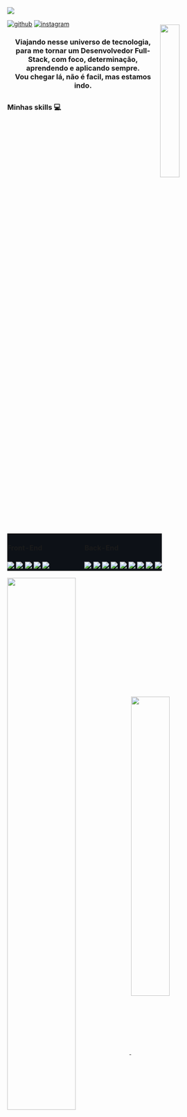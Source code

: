 <img align="center"  src="https://uploaddeimagens.com.br/images/004/000/752/original/paisagem_astronauta_gthb02.jpg?1661747873">
<img width="30%" frameBorder="0" style="margin-top:40px;"  align ="right"  src="https://media.giphy.com/media/jOpLbiGmHR9S0/giphy.gif">


[![github](https://img.shields.io/badge/LinkedIn-0d1117?style=for-the-badge&logo=linkedin&logoColor=white)](https://www.linkedin.com/in/keveen-menezes-52592162/) [![instagram](https://img.shields.io/badge/Instagram-0d1117?style=for-the-badge&logo=instagram&logoColor=white)](https://www.instagram.com/keveenmenezes/)

<h3 align = center> Viajando nesse universo de tecnologia, para me tornar um Desenvolvedor Full-Stack, com foco, determinação,  aprendendo e aplicando sempre. <br/> Vou chegar lá, não é facil, mas estamos indo.</h3>

<h2/>

### Minhas skills 💻

<table style="border:none">
    <tr style="border-top: 0px;">
        <td width=50% style="border: 0px; background:#0d1117;padding: 0px 0px;"> <h4>Front-End</h4> </td>
        <td  width=50% style="border: 0px; background:#0d1117;padding: 0px 0px;"> <h4>Back-End</h4> </td> 
    </tr>
    <tr style="border-top: 0px">
        <td  width=50% style="border: 0px; background:#0d1117;padding: 0px 0px;"><img src="https://img.shields.io/badge/CSS-0d1117?&style=for-the-badge&logo=css3&logoColor=blue">  <img src="https://img.shields.io/badge/HTML5-0d1117?style=for-the-badge&logo=html5&logoColor=blue"> <img src="https://img.shields.io/badge/React-0d1117?style=for-the-badge&logo=react&logoColor=61DAFB"> <img src="https://img.shields.io/badge/React_Router-0d1117?style=for-the-badge&logo=react-router&logoColor=blue"> <img src="https://img.shields.io/badge/Redux-0d1117?style=for-the-badge&logo=redux&logoColor=blue"></td>
        <td  width=50% style="border: 0px; background:#0d1117;padding: 0px 0px;"> <img src="https://img.shields.io/badge/MySQL-0d1117?style=for-the-badge&logo=mysql&logoColor=blue"> <img src="https://img.shields.io/badge/JavaScript-0d1117?style=for-the-badge&logo=javascript&logoColor=blue"> <img src="https://img.shields.io/badge/Java-0d1117?style=for-the-badge&logo=java&logoColor=blue"> <img src="https://img.shields.io/badge/python-0d1117?style=for-the-badge&logo=python&logoColor=blue"> <img src="https://img.shields.io/badge/typescript-0d1117?style=for-the-badge&logo=typescript&logoColor=blue"> <img src="https://img.shields.io/badge/node.js-0d1117?style=for-the-badge&logo=node.js&logoColor=blue"> <img src="https://img.shields.io/badge/express.js-0d1117?style=for-the-badge&logo=express&logoColor=%2361DAFB"> <img src="https://img.shields.io/badge/nestjs-0d1117?style=for-the-badge&logo=nestjs&logoColor=blue"> <img src="https://img.shields.io/badge/MongoDB-0d1117?style=for-the-badge&logo=mongodb&logoColor=blue"></td> 
    </tr>
</table>


<a href="https://github.com/keveenmenezes/github-readme-stats">
  <img align="center" style="width:56%" src="https://github-readme-stats.vercel.app/api?username=KeveenMenezes&hide=prs,issues,contribs&count_private=true&show_icons=true&theme=github_dark" />
</a>
<a href="https://github.com/keveenmenezes/convoychat">
  <img align="center" style="width:42%" src="https://github-readme-stats.vercel.app/api/top-langs/?username=keveenmenezes&langs_count=3&layout=compact&theme=github_dark" />
</a>


